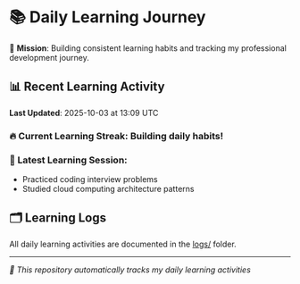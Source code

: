 # 📚 Daily Learning Journey

🎯 **Mission**: Building consistent learning habits and tracking my professional development journey.

## 📊 Recent Learning Activity

**Last Updated**: 2025-10-03 at 13:09 UTC

### 🔥 Current Learning Streak: Building daily habits!

### 📝 Latest Learning Session:
- Practiced coding interview problems
- Studied cloud computing architecture patterns

## 🗂️ Learning Logs

All daily learning activities are documented in the [logs/](./logs/) folder.

---
*🤖 This repository automatically tracks my daily learning activities*
